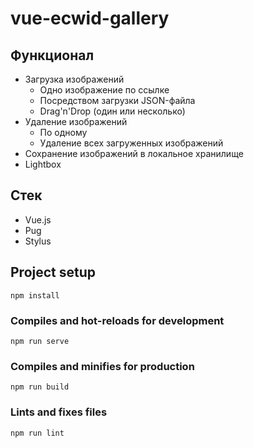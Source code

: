 # vue-ecwid-gallery

## Функционал

- Загрузка изображений
  - Одно изображение по ссылке
  - Посредством загрузки JSON-файла
  - Drag'n'Drop (один или несколько)
- Удаление изображений    
  - По одному
  - Удаление всех загруженных изображений
- Сохранение изображений в локальное хранилище
- Lightbox

## Стек
- Vue.js
- Pug
- Stylus

## Project setup
```
npm install
```

### Compiles and hot-reloads for development
```
npm run serve
```

### Compiles and minifies for production
```
npm run build
```

### Lints and fixes files
```
npm run lint
```
